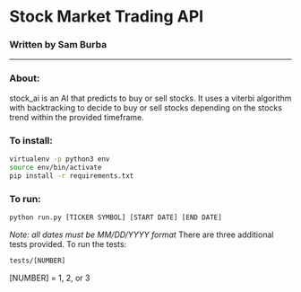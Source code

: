 # Stock Market Trading API
### Written by Sam Burba

---
### About:
stock\_ai is an AI that predicts to buy or sell stocks. It uses a viterbi algorithm with backtracking to decide to buy or sell stocks depending on the stocks trend within the provided timeframe.

### To install:
```bash
virtualenv -p python3 env
source env/bin/activate
pip install -r requirements.txt
``` 
### To run:
```bash
python run.py [TICKER SYMBOL] [START DATE] [END DATE]
```
*Note: all dates must be MM/DD/YYYY format*
There are three additional tests provided. To run the tests:
```bash
tests/[NUMBER]
```
[NUMBER] = 1, 2, or 3
